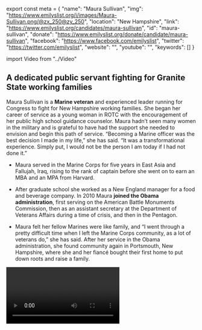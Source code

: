 export const meta = {
  "name": "Maura Sullivan",
  "img": "https://www.emilyslist.org/i/images/Maura-Sullivan.png/@zx_250@zy_250",
  "location": "New Hampshire",
  "link": "https://www.emilyslist.org/candidates/maura-sullivan",
  "id": "maura-sullivan",
  "donate": "https://www.emilyslist.org/donate/candidate/maura-sullivan",
  "facebook": "https://www.facebook.com/emilyslist",
  "twitter": "https://twitter.com/emilyslist",
  "website": "",
  "youtube": "",
  "keywords": []
}

import Video from "../Video"

## A dedicated public servant fighting for Granite State working families

Maura Sullivan is a **Marine veteran** and experienced leader running for Congress to fight for New Hampshire working families. She began her career of service as a young woman in ROTC with the encouragement of her public high school guidance counselor. Maura hadn’t seen many women in the military and is grateful to have had the support she needed to envision and begin this path of service. “Becoming a Marine officer was the best decision I made in my life,” she has said. “It was a transformational experience. Simply put, I would not be the person I am today if I had not done it.”

- Maura served in the Marine Corps for five years in East Asia and Fallujah, Iraq, rising to the rank of captain before she went on to earn an MBA and an MPA from Harvard.

- After graduate school she worked as a New England manager for a food and beverage company. In 2010 Maura **joined the Obama administration**, first serving on the American Battle Monuments Commission, then as an assistant secretary at the Department of Veterans Affairs during a time of crisis, and then in the Pentagon.

- Maura felt her fellow Marines were like family, and “I went through a pretty difficult time when I left the Marine Corps community, as a lot of veterans do,” she has said. After her service in the Obama administration, she found community again in Portsmouth, New Hampshire, where she and her fiancé bought their first home to put down roots and raise a family.

<Video id="F2zOMI9S2NY" />

## An experienced leader dedicated to expanding economic opportunity

Maura is running to expand economic opportunity and to help create good-paying jobs for Granite Staters. She is a fierce advocate for working families, and she never backs down from a tough fight — especially when the stakes are high. “I saw firsthand in Iraq the consequences female servicemembers faced when women weren’t in the rooms in Washington making decisions impacting their lives. Years later, I was the woman under 40 in the room at the Pentagon, going toe-to-toe with generals, fighting for 12 weeks of maternity leave, not four, and we won that fight,” Maura has said. “We fought for a female soldier’s right to preserve her fertility before she goes into combat, and we won that fight. We fought for gender equity in the military, because if women can meet the bar, if a woman can meet a standard, then she should have the opportunity to serve in every position on the front lines of our country. And we won that fight, too. We will keep fighting, to make women’s rights human rights everywhere.” She is committed to expanding access to health care, and she will fight back against all attempts to undo the progress we’ve worked so hard to make. At a time when the opioid epidemic is devastating New Hampshire families and communities, Maura has what it takes to get the full weight of our federal government behind programs that save lives and prevent tragedies.

## An open seat and a critical Democratic hold in the fight to take back the House

Maura is running for the open seat currently held by retiring Democratic Congresswoman Carol Shea-Porter. Donald Trump outperformed Hillary Clinton by fewer than two percentage points here in 2016, and Republicans have targeted this district as a prime takeover opportunity as they desperately defend their majority in 2018. This is a perennial swing seat in a deep purple district, and Maura has what it takes to take on the GOP and win in November at a time when the stakes for Granite State working families couldn’t be higher. “I’ve never seen a more critical moment in our country, a bigger threat to our democracy and to our nation than the moment we are in right now,” Maura has said. “I think the fundamental principles of this country that our country was founded on are at stake. And I simply couldn’t sit on the sidelines so I didn’t hesitate.” Let’s show this champion for working families the full support of the EMILY’s List community and help send her to Congress to fight for Granite Staters.
